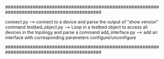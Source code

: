 ###########################################################################################

connect.py        --> connect to a device and parse the output of "show version" command
testbed_object.py --> Loop in a testbed object to access all devices in the topology and 
                      parse a command
add_interface.py  --> add an interface with corresponding parameters configure/unconfigure

###########################################################################################
